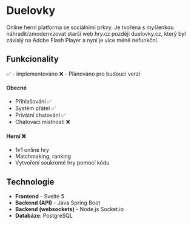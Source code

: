 # Duelovky
Online herní platforma se sociálními prkvy. Je tvořena s myšlenkou náhradit/zmodernizovat starší web hry.cz později duelovky.cz, který byl závislý na Adobe Flash Player a nyní je více méně nefunkční.

## Funkcionality
✅ - implementováno
❌ - Plánováno pro budoucí verzi
#### Obecné
- Přihlašování ✅
- Systém přátel ✅
- Privátní chatování ✅
- Chatovací místnosti ❌

#### Herní ❌ 
- 1v1 online hry
- Matchmaking, ranking
- Vytvoření soukromé hry pomocí kódu

## Technologie
- **Frontend** - Svelte 5
- **Backend (API)** - Java Spring Boot
- **Backend (websockets)** - Node.js Socket.io
- **Databáze**: PostgreSQL
